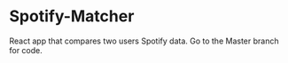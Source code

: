 # Spotify-Matcher
React app that compares two users Spotify data.
Go to the Master branch for code.
